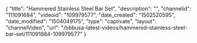 {
    "title": "Hammered Stainless Steel Bar Set",
    "description": "",
    "channelid": "111091684",
    "videoid": "109979577",
    "date_created": "1502520595",
    "date_modified": "1504049175",
    "type": "captivate",
    "layout": "channelVideo",
    "url": "\/bbbusa-latest-videos\/hammered-stainless-steel-bar-set\/111091684-109979577"
}
